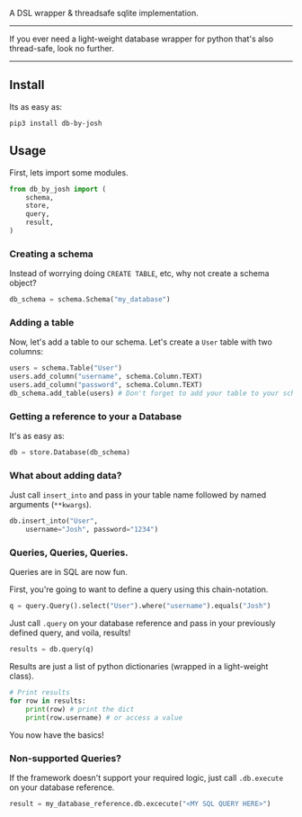 A DSL wrapper & threadsafe sqlite implementation.

---

If you ever need a light-weight database wrapper for python that's also thread-safe, look no further.

---

## Install

Its as easy as:

`pip3 install db-by-josh`

## Usage

First, lets import some modules.

```python
from db_by_josh import (
    schema,
    store,    
    query,
    result,    
)
```

### Creating a schema

Instead of worrying doing `CREATE TABLE`, etc, why not create a schema object?

```python
db_schema = schema.Schema("my_database")
```

### Adding a table

Now, let's add a table to our schema. Let's create a `User` table with two columns:

```python
users = schema.Table("User")
users.add_column("username", schema.Column.TEXT)
users.add_column("password", schema.Column.TEXT)
db_schema.add_table(users) # Don't forget to add your table to your schema
```

### Getting a reference to your a Database

It's as easy as:

```python
db = store.Database(db_schema)
```

### What about adding data?

Just call `insert_into` and pass in your table name followed by named arguments (`**kwargs`).

```python
db.insert_into("User", 
    username="Josh", password="1234")
```

### Queries, Queries, Queries.

Queries are in SQL are now fun.

First, you're going to want to define a query using this chain-notation.

```python
q = query.Query().select("User").where("username").equals("Josh")
```

Just call `.query` on your database reference and pass in your previously defined query, and voila, results!

```python
results = db.query(q)
```

Results are just a list of python dictionaries (wrapped in a light-weight class). 

```python
# Print results
for row in results:
    print(row) # print the dict
    print(row.username) # or access a value
```

You now have the basics!


### Non-supported Queries?

If the framework doesn't support your required logic, just call `.db.execute` on your database reference.

```python
result = my_database_reference.db.excecute("<MY SQL QUERY HERE>")
```


